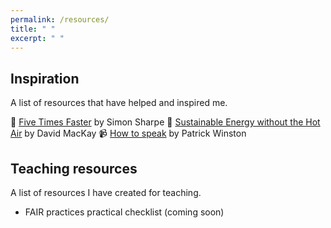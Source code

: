 ```yaml
---
permalink: /resources/
title: " "
excerpt: " "
---
```


## Inspiration

A list of resources that have helped and inspired me.

📖 [Five Times Faster](https://www.cambridge.org/core/books/five-times-faster) by Simon Sharpe
📖 [Sustainable Energy without the Hot Air](https://www.withouthotair.com/) by David MacKay
📹 [How to speak](https://www.youtube.com/watch?v=Unzc731iCUY) by Patrick Winston

## Teaching resources

A list of resources I have created for teaching.

* FAIR practices practical checklist (coming soon)
